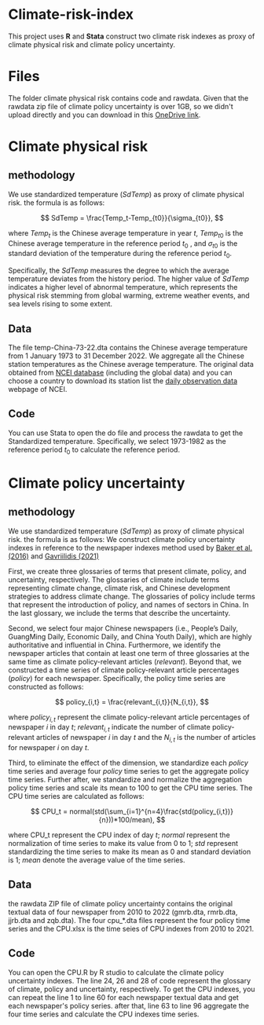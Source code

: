# Climate-risk-index

This project uses  **R** and **Stata** construct two climate risk indexes as proxy of climate physical risk and climate policy uncertainty.

# Files

The folder climate physical risk contains code and rawdata.  Given that the rawdata zip file of climate policy uncertainty is over 1GB, so we didn't upload directly and you can download in this [OneDrive link](https://1drv.ms/u/c/75642e0591651e23/EZ_PBbjqfvdBvbQmsq-ZA-oBoDptDXclNcmDuoyniCpuNw).


# Climate physical risk

## methodology
We use standardized temperature (*SdTemp*) as proxy of climate physical risk. the formula is as follows:

$$
SdTemp = \frac{Temp_t-Temp_{t0}}{\sigma_{t0}},
$$

where $Temp_t$ is the Chinese average temperature in year *t*, $Temp_{t0}$ is the Chinese average temperature in the reference period $t_0$ ,  and $\sigma_{t0}$ is the standard deviation of the temperature during the reference period $t_0$.

Specifically, the *SdTemp* measures the degree to which the average temperature deviates from the history period. The higher value of *SdTemp* indicates a higher level of abnormal temperature, which represents the physical risk stemming from global warming, extreme weather events, and sea levels rising to some extent.

## Data

The file temp-China-73-22.dta contains the Chinese average temperature from 1 January 1973 to 31 December 2022. We aggregate all the Chinese station temperatures as the Chinese average temperature. The original data obtained from [NCEI database](https://www.ncei.noaa.gov/data/global-summary-of-the-day/access/) (including the global data) and you can choose a country to download its station list the [daily observation data](https://www.ncei.noaa.gov/maps/daily/) webpage of NCEI. 

## Code

You can use Stata to open the do file and process the rawdata to get the Standardized temperature. Specifically, we select 1973-1982 as the reference period $t_0$ to calculate the reference period.

# Climate policy uncertainty

## methodology
We use standardized temperature (*SdTemp*) as proxy of climate physical risk. the formula is as follows:
We construct climate policy uncertainty indexes in reference to the newspaper indexes method used by [Baker et al. (2016)]( https://doi.org/10.1093/qje/qjw024) and [Gavriilidis (2021)](https://papers.ssrn.com/sol3/papers.cfm?abstract_id=3847388)

First, we create three glossaries of terms that present climate, policy, and uncertainty, respectively. The glossaries of climate include terms representing climate change, climate risk, and Chinese development strategies to address climate change. The glossaries of policy include terms that represent the introduction of policy, and names of sectors in China. In the last glossary, we include the terms that describe the uncertainty.

Second, we select four major Chinese newspapers (i.e., People’s Daily, GuangMing Daily, Economic Daily, and China Youth Daily), which are highly authoritative and influential in China. Furthermore, we identify the newspaper articles that contain at least one term of three glossaries at the same time as climate policy-relevant articles (*relevant*). Beyond that, we constructed a time series of climate policy-relevant article percentages (*policy*) for each newspaper. Specifically, the policy time series are constructed as follows:

$$
policy_{i,t} = \frac{relevant_{i,t}}{N_{i,t}},
$$

where $policy_{i,t}$ represent the climate policy-relevant article percentages of newspaper *i* in day *t*; $relevant_{i,t}$ indicate the number of climate policy-relevant articles of newspaper *i* in day *t* and the $N_{i,t}$ is the number of articles for newspaper *i* on day *t*.

Third, to eliminate the effect of the dimension, we standardize each *policy* time series and average four *policy* time series to get the aggregate policy time series. Further after, we standardize and normalize the aggregation policy time series and scale its mean to 100 to get the CPU time series. The CPU time series are calculated as follows:

$$
CPU_t = normal(std(\sum_{i=1}^{n=4}\frac{std(policy_{i,t})}{n}))*100/mean),
$$

where CPU_t represent the CPU index of day *t*; *normal* represent the normalization of time series to make its value from 0 to 1; *std* represent standardizing the time series to make its mean as 0 and standard deviation is 1; *mean* denote the average value of the time series.

## Data

the rawdata ZIP file of climate policy uncertainty contains the original textual data of four newspaper from 2010 to 2022 (gmrb.dta, rmrb.dta, jjrb.dta and zqb.dta). The four cpu_*.dta files represent the four policy time series and the CPU.xlsx is the time seies of CPU indexes from 2010 to 2021.

## Code

You can open the CPU.R by R studio to calculate the climate policy uncertainty indexes. The line 24, 26 and 28 of code represent the glossary of climate, policy and uncertainty, respectively. To get the CPU indexes, you can repeat the line 1 to line 60 for each newspaper textual data and get each newspaper's policy series. after that, line 63 to line 96 aggregate the four time series and calculate the CPU indexes time series.
